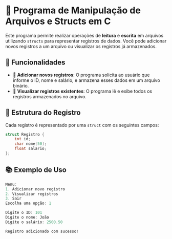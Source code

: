 # 📄 Programa de Manipulação de Arquivos e Structs em C

Este programa permite realizar operações de **leitura** e **escrita** em arquivos utilizando `structs` para representar registros de dados. Você pode adicionar novos registros a um arquivo ou visualizar os registros já armazenados.

## 🚀 Funcionalidades

- 📝 **Adicionar novos registros**: O programa solicita ao usuário que informe o ID, nome e salário, e armazena esses dados em um arquivo binário.
- 📖 **Visualizar registros existentes**: O programa lê e exibe todos os registros armazenados no arquivo.

## 📂 Estrutura do Registro

Cada registro é representado por uma `struct` com os seguintes campos:

```c
struct Registro {
    int id;
    char nome[50];
    float salario;
};
```
## 📚 Exemplo de Uso

```c
Menu:
1. Adicionar novo registro
2. Visualizar registros
3. Sair
Escolha uma opção: 1

Digite o ID: 101
Digite o nome: João
Digite o salário: 2500.50

Registro adicionado com sucesso!
